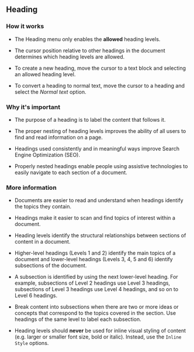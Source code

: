 ## Heading

### How it works
* The Heading menu only enables the **allowed** heading levels.

* The cursor position relative to other headings in the document determines
which heading levels are allowed.

* To create a new heading, move the cursor to a text block and selecting an
allowed heading level.

* To convert a heading to normal text, move the cursor to a heading and select
the *Normal text* option.

### Why it's important
* The purpose of a heading is to label the content that follows it.

* The proper nesting of heading levels improves the ability of all users to
find and read information on a page.

* Headings used consistently and in meaningful ways improve Search Engine
Optimization (SEO).

* Properly nested headings enable people using assistive technologies to easily
navigate to each section of a document.

### More information
* Documents are easier to read and understand when headings identify the topics
they contain.

* Headings make it easier to scan and find topics of interest within a document.

* Heading levels identify the structural relationships between sections of
content in a document.

* Higher-level headings (Levels 1 and 2) identify the main topics of a document
and lower-level headings (Levels 3, 4, 5 and 6) identify subsections of the
document.

* A subsection is identified by using the next lower-level heading. For
example, subsections of Level 2 headings use Level 3 headings, subsections of
Level 3 headings use Level 4 headings, and so on to Level 6 headings.

* Break content into subsections when there are two or more ideas or concepts
that correspond to the topics covered in the section. Use headings of the same
level to label each subsection.

* Heading levels should **never** be used for inline visual styling of content
(e.g. larger or smaller font size, bold or italic). Instead, use the `Inline
Style` options.
